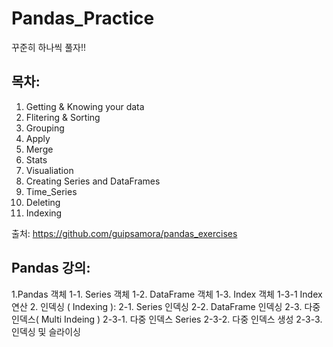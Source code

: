 # Pandas_Practice

꾸준히 하나씩 풀자!!

## 목차:
1. Getting & Knowing your data
2. Flitering & Sorting
3. Grouping
4. Apply
5. Merge
6. Stats
7. Visualiation
8. Creating Series and DataFrames
9. Time_Series
10. Deleting
11. Indexing

출처: https://github.com/guipsamora/pandas_exercises

## Pandas 강의:
1.Pandas 객체
  1-1. Series 객체
  1-2. DataFrame 객체
  1-3. Index 객체
    1-3-1 Index 연산
2. 인덱싱 ( Indexing ):
  2-1. Series 인덱싱
  2-2. DataFrame 인덱싱
  2-3. 다중 인덱스( Multi Indeing )
    2-3-1. 다중 인덱스 Series
    2-3-2. 다중 인덱스 생성
    2-3-3. 인덱싱 및 슬라이싱
